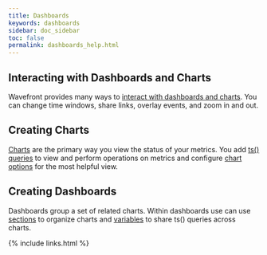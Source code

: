 ```yaml
---
title: Dashboards
keywords: dashboards
sidebar: doc_sidebar
toc: false
permalink: dashboards_help.html
---
```

## Interacting with Dashboards and Charts

Wavefront provides many ways to [interact with dashboards and charts](https://community.wavefront.com/docs/DOC-1067).
You can change time windows, share links, overlay events, and zoom in and out.

## Creating Charts

[Charts](https://community.wavefront.com/docs/DOC-1064) are the primary way you view the status of your metrics. You add [ts() queries](https://community.wavefront.com/docs/DOC-1019)
to view and perform operations on metrics and configure [chart options](https://community.wavefront.com/docs/DOC-1158) for the most helpful view.

## Creating Dashboards

Dashboards group a set of related charts. Within dashboards use can use [sections](https://community.wavefront.com/docs/DOC-1068#jive_content_id_Configuring_Dashboard_Sections)
to organize charts and [variables](https://community.wavefront.com/docs/DOC-1062) to share ts() queries across charts.

{% include links.html %}
